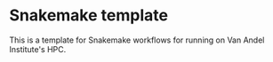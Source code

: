 # Snakemake template

This is a template for Snakemake workflows for running on Van Andel Institute's HPC.
